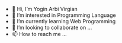 - 👋 Hi, I’m Yogin Arbi Virgian
- 👀 I’m interested in Programming Language
- 🌱 I’m currently learning Web Programming
- 💞️ I’m looking to collaborate on ...
- 📫 How to reach me ...

<!---
yoginarbi/yoginarbi is a ✨ special ✨ repository because its `README.md` (this file) appears on your GitHub profile.
You can click the Preview link to take a look at your changes.
--->
